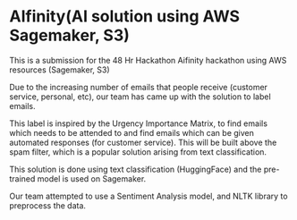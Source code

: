 # AIfinity(AI solution using AWS Sagemaker, S3)

This is a submission for the 48 Hr Hackathon Aifinity hackathon using AWS resources (Sagemaker, S3)

Due to the increasing number of emails that people receive (customer service, personal, etc), our team has came up with the solution to label emails.

This label is inspired by the Urgency Importance Matrix, to find emails which needs to be attended to and find emails which can be given automated responses (for customer service).
This will be built above the spam filter, which is a popular solution arising from text classification.

This solution is done using text classification (HuggingFace) and the pre-trained model is used on Sagemaker.

Our team attempted to use a Sentiment Analysis model, and NLTK library to preprocess the data.
